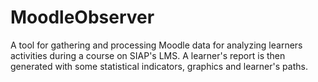 # MoodleObserver
A tool for gathering and processing Moodle data for analyzing learners activities during a course on SIAP's LMS. A learner's report is then generated with some statistical indicators, graphics and learner's paths. 
